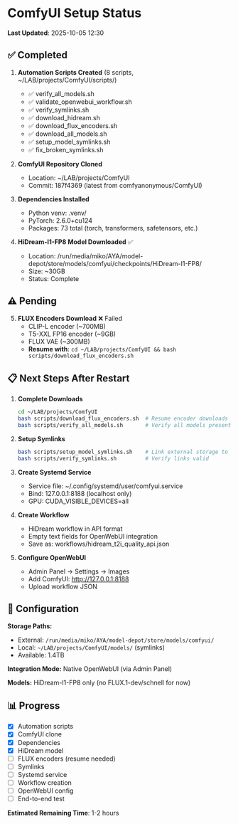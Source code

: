 # ComfyUI Setup Status

**Last Updated**: 2025-10-05 12:30

## ✅ Completed

1. **Automation Scripts Created** (8 scripts, ~/LAB/projects/ComfyUI/scripts/)
   - ✅ verify_all_models.sh
   - ✅ validate_openwebui_workflow.sh
   - ✅ verify_symlinks.sh
   - ✅ download_hidream.sh
   - ✅ download_flux_encoders.sh
   - ✅ download_all_models.sh
   - ✅ setup_model_symlinks.sh
   - ✅ fix_broken_symlinks.sh

2. **ComfyUI Repository Cloned**
   - Location: ~/LAB/projects/ComfyUI
   - Commit: 187f4369 (latest from comfyanonymous/ComfyUI)

3. **Dependencies Installed**
   - Python venv: .venv/
   - PyTorch: 2.6.0+cu124
   - Packages: 73 total (torch, transformers, safetensors, etc.)

4. **HiDream-I1-FP8 Model Downloaded** ✅
   - Location: /run/media/miko/AYA/model-depot/store/models/comfyui/checkpoints/HiDream-I1-FP8/
   - Size: ~30GB
   - Status: Complete

## ⚠️ Pending

5. **FLUX Encoders Download** ❌ Failed
   - CLIP-L encoder (~700MB)
   - T5-XXL FP16 encoder (~9GB)
   - FLUX VAE (~300MB)
   - **Resume with**: `cd ~/LAB/projects/ComfyUI && bash scripts/download_flux_encoders.sh`

## 📋 Next Steps After Restart

1. **Complete Downloads**
   ```bash
   cd ~/LAB/projects/ComfyUI
   bash scripts/download_flux_encoders.sh  # Resume encoder downloads
   bash scripts/verify_all_models.sh       # Verify all models present
   ```

2. **Setup Symlinks**
   ```bash
   bash scripts/setup_model_symlinks.sh    # Link external storage to ComfyUI
   bash scripts/verify_symlinks.sh         # Verify links valid
   ```

3. **Create Systemd Service**
   - Service file: ~/.config/systemd/user/comfyui.service
   - Bind: 127.0.0.1:8188 (localhost only)
   - GPU: CUDA_VISIBLE_DEVICES=all

4. **Create Workflow**
   - HiDream workflow in API format
   - Empty text fields for OpenWebUI integration
   - Save as: workflows/hidream_t2i_quality_api.json

5. **Configure OpenWebUI**
   - Admin Panel → Settings → Images
   - Add ComfyUI: http://127.0.0.1:8188
   - Upload workflow JSON

## 🔧 Configuration

**Storage Paths:**
- External: `/run/media/miko/AYA/model-depot/store/models/comfyui/`
- Local: `~/LAB/projects/ComfyUI/models/` (symlinks)
- Available: 1.4TB

**Integration Mode:** Native OpenWebUI (via Admin Panel)

**Models:** HiDream-I1-FP8 only (no FLUX.1-dev/schnell for now)

## 📊 Progress

- [x] Automation scripts
- [x] ComfyUI clone
- [x] Dependencies
- [x] HiDream model
- [ ] FLUX encoders (resume needed)
- [ ] Symlinks
- [ ] Systemd service
- [ ] Workflow creation
- [ ] OpenWebUI config
- [ ] End-to-end test

**Estimated Remaining Time**: 1-2 hours
